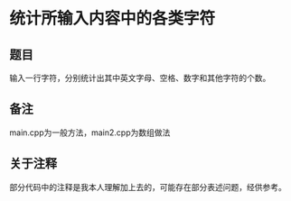 # 统计所输入内容中的各类字符
## 题目
输入一行字符，分别统计出其中英文字母、空格、数字和其他字符的个数。
## 备注
main.cpp为一般方法，main2.cpp为数组做法
## 关于注释
部分代码中的注释是我本人理解加上去的，可能存在部分表述问题，经供参考。
